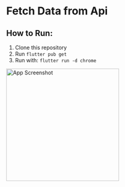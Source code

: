 # Fetch Data from Api

## How to Run:
1. Clone this repository
2. Run `flutter pub get`
3. Run with: `flutter run -d chrome`


<img src="https://github.com/user-attachments/assets/6b3677ec-8c74-46a8-8628-cdcc071d1f8e" width="300" height="300" alt="App Screenshot"/>

